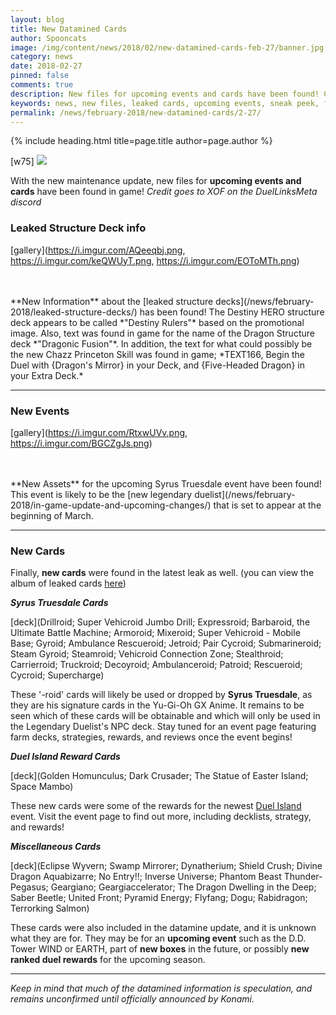 ```yaml
---
layout: blog
title: New Datamined Cards
author: Spooncats
image: /img/content/news/2018/02/new-datamined-cards-feb-27/banner.jpg
category: news
date: 2018-02-27
pinned: false
comments: true
description: New files for upcoming events and cards have been found! Check out the long awaited New Legendary Duelist and a sneak peek of what to expect in future updates.
keywords: news, new files, leaked cards, upcoming events, sneak peek, future updates, syrus, syrus truesdale, vehicroid, drilloid, destiny rulers, destiny heroes, destiny hero, 
permalink: /news/february-2018/new-datamined-cards/2-27/
---
```


{% include heading.html title=page.title author=page.author %}

[w75]
![](https://i.imgur.com/SsDIat5.jpg)

With the new maintenance update, new files for **upcoming events and cards** have been found in game!
*Credit goes to XOF on the DuelLinksMeta discord*

### Leaked Structure Deck info

[gallery](https://i.imgur.com/AQeeqbj.png, https://i.imgur.com/keQWUyT.png, https://i.imgur.com/EOToMTh.png)

<br>
<br>
**New Information** about the [leaked structure decks](/news/february-2018/leaked-structure-decks/) has been found! The Destiny HERO structure deck appears to be called *"Destiny Rulers"* based on the promotional image. Also, text was found in game for the name of the Dragon Structure deck *"Dragonic Fusion"*. In addition, the text for what could possibly be the new Chazz Princeton Skill was found in game; *TEXT166, Begin the Duel with {Dragon's Mirror} in your Deck, and {Five-Headed Dragon} in your Extra Deck.*

-----

### New Events

[gallery](https://i.imgur.com/RtxwUVv.png, https://i.imgur.com/BGCZgJs.png)

<br>
<br>
**New Assets** for the upcoming Syrus Truesdale event have been found! This event is likely to be the [new legendary duelist](/news/february-2018/in-game-update-and-upcoming-changes/) that is set to appear at the beginning of March.

-----

### New Cards

Finally, **new cards** were found in the latest leak as well. 
(you can view the album of leaked cards [here](https://imgur.com/gallery/MZ92t))

***Syrus Truesdale Cards***

[deck](Drillroid; Super Vehicroid Jumbo Drill; Expressroid; Barbaroid, the Ultimate Battle Machine; Armoroid; Mixeroid; Super Vehicroid - Mobile Base; Gyroid; Ambulance Rescueroid; Jetroid; Pair Cycroid; Submarineroid; Steam Gyroid; Steamroid; Vehicroid Connection Zone; Stealthroid; Carrierroid; Truckroid; Decoyroid; Ambulanceroid; Patroid; Rescueroid; Cycroid; Supercharge)

These '-roid' cards will likely be used or dropped by **Syrus Truesdale**, as they are his signature cards in the Yu-Gi-Oh GX Anime. It remains to be seen which of these cards will be obtainable and which will only be used in the Legendary Duelist's NPC deck. Stay tuned for an event page featuring farm decks, strategies, rewards, and reviews once the event begins!

***Duel Island Reward Cards***

[deck](Golden Homunculus; Dark Crusader; The Statue of Easter Island; Space Mambo)

These new cards were some of the rewards for the newest [Duel Island](/events/february-2018/duel-island-gladiator/) event. Visit the event page to find out more, including decklists, strategy, and rewards!

***Miscellaneous Cards***

[deck](Eclipse Wyvern; Swamp Mirrorer; Dynatherium; Shield Crush; Divine Dragon Aquabizarre; No Entry!!; Inverse Universe; Phantom Beast Thunder-Pegasus; Geargiano; Geargiaccelerator; The Dragon Dwelling in the Deep; Saber Beetle; United Front; Pyramid Energy; Flyfang; Dogu; Rabidragon; Terrorking Salmon)

These cards were also included in the datamine update, and it is unknown what they are for. They may be for an **upcoming event** such as the D.D. Tower WIND or EARTH, part of **new boxes** in the future, or possibly **new ranked duel rewards** for the upcoming season.

-----

*Keep in mind that much of the datamined information is speculation, and remains unconfirmed until officially announced by Konami.*